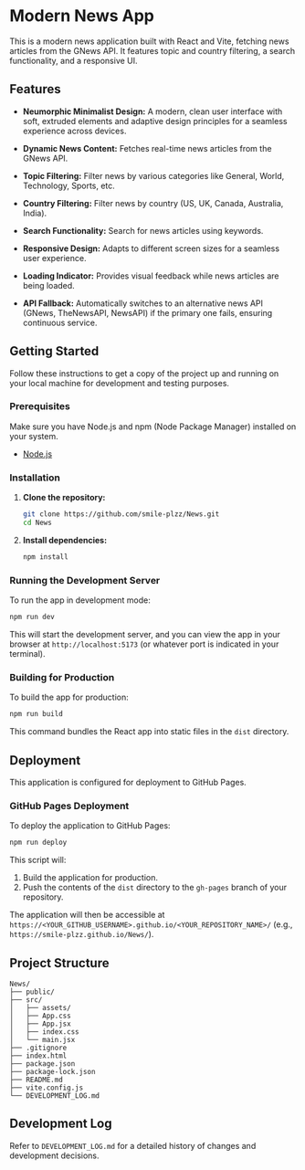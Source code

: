 # Modern News App

This is a modern news application built with React and Vite, fetching news articles from the GNews API. It features topic and country filtering, a search functionality, and a responsive UI.

## Features

-   **Neumorphic Minimalist Design:** A modern, clean user interface with soft, extruded elements and adaptive design principles for a seamless experience across devices.

-   **Dynamic News Content:** Fetches real-time news articles from the GNews API.
-   **Topic Filtering:** Filter news by various categories like General, World, Technology, Sports, etc.
-   **Country Filtering:** Filter news by country (US, UK, Canada, Australia, India).
-   **Search Functionality:** Search for news articles using keywords.

-   **Responsive Design:** Adapts to different screen sizes for a seamless user experience.
-   **Loading Indicator:** Provides visual feedback while news articles are being loaded.
-   **API Fallback:** Automatically switches to an alternative news API (GNews, TheNewsAPI, NewsAPI) if the primary one fails, ensuring continuous service.

## Getting Started

Follow these instructions to get a copy of the project up and running on your local machine for development and testing purposes.

### Prerequisites

Make sure you have Node.js and npm (Node Package Manager) installed on your system.

-   [Node.js](https://nodejs.org/)

### Installation

1.  **Clone the repository:**

    ```bash
    git clone https://github.com/smile-plzz/News.git
    cd News
    ```

2.  **Install dependencies:**

    ```bash
    npm install
    ```

### Running the Development Server

To run the app in development mode:

```bash
npm run dev
```

This will start the development server, and you can view the app in your browser at `http://localhost:5173` (or whatever port is indicated in your terminal).

### Building for Production

To build the app for production:

```bash
npm run build
```

This command bundles the React app into static files in the `dist` directory.

## Deployment

This application is configured for deployment to GitHub Pages.

### GitHub Pages Deployment

To deploy the application to GitHub Pages:

```bash
npm run deploy
```

This script will:
1.  Build the application for production.
2.  Push the contents of the `dist` directory to the `gh-pages` branch of your repository.

The application will then be accessible at `https://<YOUR_GITHUB_USERNAME>.github.io/<YOUR_REPOSITORY_NAME>/` (e.g., `https://smile-plzz.github.io/News/`).

## Project Structure

```
News/
├── public/
├── src/
│   ├── assets/
│   ├── App.css
│   ├── App.jsx
│   ├── index.css
│   └── main.jsx
├── .gitignore
├── index.html
├── package.json
├── package-lock.json
├── README.md
├── vite.config.js
└── DEVELOPMENT_LOG.md
```

## Development Log

Refer to `DEVELOPMENT_LOG.md` for a detailed history of changes and development decisions.